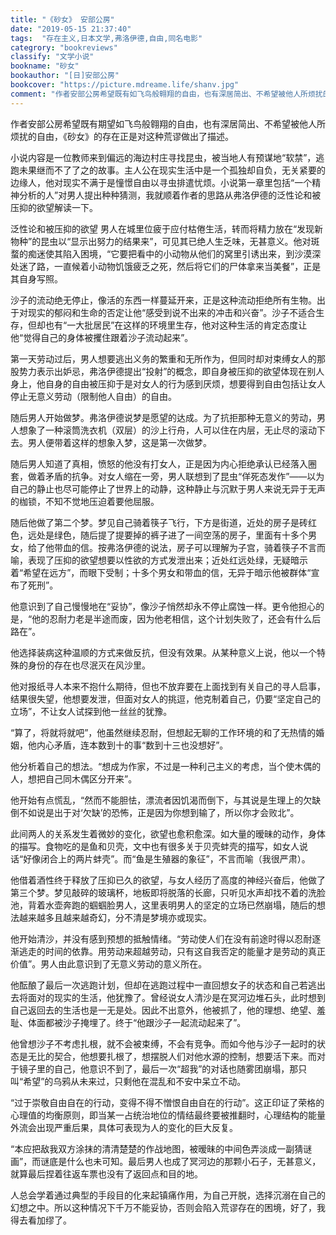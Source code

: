 ```yaml
---
title: "《砂女》 安部公房"
date: "2019-05-15 21:37:40"
tags:  "存在主义,日本文学,弗洛伊德,自由,同名电影"
categrory: "bookreviews"
classify: "文学小说"
bookname: "砂女"
bookauthor: "[日]安部公房"
bookcover: "https://picture.mdreame.life/shanv.jpg"
comment: "作者安部公房希望既有如飞鸟般翱翔的自由，也有深居简出、不希望被他人所烦扰的自由，《砂女》的存在正是对这种荒谬做出了描述。"
---
```


 作者安部公房希望既有期望如飞鸟般翱翔的自由，也有深居简出、不希望被他人所烦扰的自由，《砂女》的存在正是对这种荒谬做出了描述。

<!-- end -->


小说内容是一位教师来到偏远的海边村庄寻找昆虫，被当地人有预谋地“软禁”，逃跑未果继而不了了之的故事。主人公在现实生活中是一个孤独却自负，无关紧要的边缘人，他对现实不满于是憧憬自由以寻虫排遣忧烦。小说第一章里包括“一个精神分析的人”对男人提出种种猜测，我就顺着作者的思路从弗洛伊德的泛性论和被压抑的欲望解读一下。

泛性论和被压抑的欲望
男人在城里位疲于应付枯倦生活，转而将精力放在“发现新物种”的昆虫以“显示出努力的结果来”，可见其已绝人生乏味，无甚意义。他对斑蝥的痴迷使其陷入困境，“它要把看中的小动物从他们的窝里引诱出来，到沙漠深处迷了路，一直候着小动物饥饿疲乏之死，然后将它们的尸体拿来当美餐”，正是其自身写照。

沙子的流动绝无停止，像活的东西一样蔓延开来，正是这种流动拒绝所有生物。出于对现实的郁闷和生命的否定让他“感受到说不出来的冲击和兴奋”。沙子不适合生存，但却也有“一大批居民”在这样的环境里生存，他对这种生活的肯定态度让他“觉得自己的身体被攫住跟着沙子流动起来”。

第一天劳动过后，男人想要逃出义务的繁重和无所作为，但同时却对束缚女人的那股势力表示出妒忌，弗洛伊德提出“投射”的概念，即自身被压抑的欲望体现在别人身上，他自身的自由被压抑于是对女人的行为感到厌烦，想要得到自由包括让女人停止无意义劳动（限制他人自由）的自由。

随后男人开始做梦。弗洛伊德说梦是愿望的达成。为了抗拒那种无意义的劳动，男人想象了一种滚筒洗衣机（双层）的沙上行舟，人可以住在内层，无止尽的滚动下去。男人便带着这样的想象入梦，这是第一次做梦。

随后男人知道了真相，愤怒的他没有打女人，正是因为内心拒绝承认已经落入圈套，做着矛盾的抗争。对女人缩在一旁，男人联想到了昆虫“佯死态发作”——以为自己的静止也尽可能停止了世界上的动静，这种静止与沉默于男人来说无异于无声的枷锁，不知不觉地压迫着要他屈服。

随后他做了第二个梦。梦见自己骑着筷子飞行，下方是街道，近处的房子是砖红色，远处是绿色，随后提了提要掉的裤子进了一间空荡的房子，里面有十多个男女，给了他带血的信。按弗洛伊德的说法，房子可以理解为子宫，骑着筷子不言而喻，表现了压抑的欲望想要以性欲的方式发泄出来；近处红远处绿，无疑暗示着“希望在远方”，而眼下受制；十多个男女和带血的信，无异于暗示他被群体“宣布了死刑”。

他意识到了自己慢慢地在“妥协”，像沙子悄然却永不停止腐蚀一样。更令他担心的是，“他的忍耐力老是半途而废，因为他老相信，这个计划失败了，还会有什么后路在”。

他选择装病这种温顺的方式来做反抗，但没有效果。从某种意义上说，他以一个特殊的身份的存在也尽泯灭在风沙里。

他对报纸寻人本来不抱什么期待，但也不放弃要在上面找到有关自己的寻人启事，结果很失望，他想要发泄，但面对女人的挑逗，他克制着自己，仍要“坚定自己的立场”，不让女人试探到他一丝丝的犹豫。

“算了，将就将就吧”，他虽然继续忍耐，但想起无聊的工作环境的和了无热情的婚姻，他内心矛盾，连本数到十的事“数到十三也没想好”。

他分析着自己的想法。“想成为作家，不过是一种利己主义的考虑，当个使木偶的人，想把自己同木偶区分开来”。

他开始有点慌乱，“然而不能胆怯，漂流者因饥渴而倒下，与其说是生理上的欠缺倒不如说是出于对‘欠缺’的恐怖，正是因为你想到输了，所以你才会败北”。

此间两人的关系发生着微妙的变化，欲望也愈积愈深。如大量的暧昧的动作，身体的描写。食物吃的是鱼和贝壳，文中也有很多关于贝壳蚌壳的描写，如女人说话“好像闭合上的两片蚌壳”。而“鱼是生殖器的象征”，不言而喻（我很严肃）。

他借着酒性终于释放了压抑已久的欲望，与女人经历了高度的神经兴奋后，他做了第三个梦。梦见敲碎的玻璃杯，地板即将脱落的长廊，只听见水声却找不着的洗脸池，背着水壶奔跑的蝈蝈脸男人，这里表明男人的坚定的立场已然崩塌，随后的想法越来越多且越来越奇幻，分不清是梦境亦或现实。

他开始清沙，并没有感到预想的抵触情绪。“劳动使人们在没有前途时得以忍耐逐渐逃走的时间的依靠。用劳动来超越劳动，只有这自我否定的能量才是劳动的真正价值”。男人由此意识到了无意义劳动的意义所在。

他酝酿了最后一次逃跑计划，但却在逃跑过程中一直回想女子的状态和自己若逃出去将面对的现实的生活，他犹豫了。曾经说女人清沙是在冥河边堆石头，此时想到自己返回去的生活也是一无是处。因此不出意外，他被抓了，他的理想、绝望、羞耻、体面都被沙子掩埋了。终于“他跟沙子一起流动起来了”。

他曾想沙子不考虑扎根，就不会被束缚，不会有竞争。而如今他与沙子一起时的状态是无比的契合，他想要扎根了，想摆脱人们对他水源的控制，想要活下来。而对于镜子里的自己，他意识不到了，最后一次“超我”的对话也随雾团崩塌，那只叫“希望”的乌鸦从未来过，只剩他在混乱和不安中呆立不动。

“过于崇敬自由自在的行动，变得不得不憎恨自由自在的行动”。这正印证了荣格的心理值的均衡原则，即当某一占统治地位的情结最终要被推翻时，心理结构的能量外流会出现严重后果，具体可表现为人的变化的巨大反复。

“本应把敌我双方涂抹的清清楚楚的作战地图，被暧昧的中间色弄淡成一副猜谜画”，而谜底是什么也未可知。最后男人也成了冥河边的那颗小石子，无甚意义，就算最后捏着往返车票也没有了返回点和目的地。

人总会学着通过典型的手段目的化来起镇痛作用，为自己开脱，选择沉溺在自己的幻想之中。所以这种情况下千万不能妥协，否则会陷入荒谬存在的困境，好了，我得去看加缪了。